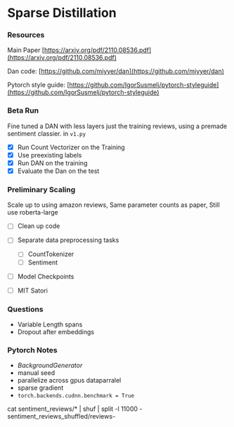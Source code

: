 # Sparse Distillation

### Resources

Main Paper [https://arxiv.org/pdf/2110.08536.pdf](https://arxiv.org/pdf/2110.08536.pdf)

Dan code: [https://github.com/miyyer/dan](https://github.com/miyyer/dan)

Pytorch style guide: [https://github.com/IgorSusmelj/pytorch-styleguide](https://github.com/IgorSusmelj/pytorch-styleguide)

### Beta Run

Fine tuned a DAN with less layers just the training reviews, using a premade sentiment classier. in `v1.py`

- [x]  Run Count Vectorizer on the Training
- [x]  Use preexisting labels
- [x]  Run DAN on the training
- [x]  Evaluate the Dan on the test

### Preliminary Scaling

Scale up to using amazon reviews, Same parameter counts as paper, Still use roberta-large

- [ ]  Clean up code
- [ ]  Separate data preprocessing tasks
    - [ ]  CountTokenizer
    - [ ]  Sentiment
- [ ]  Model Checkpoints
- [ ]  MIT Satori

 

### Questions

- Variable Length spans
- Dropout after embeddings

### Pytorch Notes

- *BackgroundGenerator*
- manual seed
- parallelize across gpus dataparralel
- sparse gradient
- `torch.backends.cudnn.benchmark = True`


cat sentiment_reviews/* | shuf | split -l 11000 - sentiment_reviews_shuffled/reviews-


